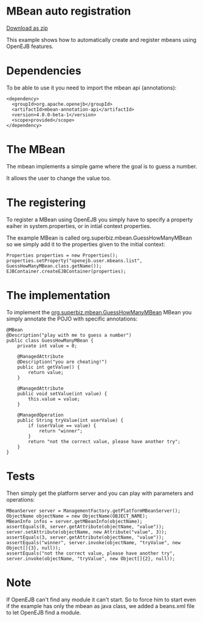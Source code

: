 # MBean auto registration

[Download as zip](mbean-auto-registration.zip)

This example shows how to automatically create and register mbeans using OpenEJB features.

# Dependencies

To be able to use it you need to import the mbean api (annotations):

    <dependency>
      <groupId>org.apache.openejb</groupId>
      <artifactId>mbean-annotation-api</artifactId>
      <version>4.0.0-beta-1</version>
      <scope>provided</scope>
    </dependency>

# The MBean

The mbean implements a simple game where the goal is to guess a number.

It allows the user to change the value too.

# The registering

To register a MBean using OpenEJB you simply have to specify a property eaiher in system.properties,
or in intial context properties.

The example MBean is called org.superbiz.mbean.GuessHowManyMBean so we simply add it to the properties
given to the initial context:

    Properties properties = new Properties();
    properties.setProperty("openejb.user.mbeans.list", GuessHowManyMBean.class.getName());
    EJBContainer.createEJBContainer(properties);

# The implementation

To implement the [org.superbiz.mbean.GuessHowManyMBean](src/main/java/org/superbiz/mbean/GuessHowManyMBean.java.html)
MBean you simply annotate the POJO with specific annotations:

    @MBean
    @Description("play with me to guess a number")
    public class GuessHowManyMBean {
        private int value = 0;

        @ManagedAttribute
        @Description("you are cheating!")
        public int getValue() {
            return value;
        }

        @ManagedAttribute
        public void setValue(int value) {
            this.value = value;
        }

        @ManagedOperation
        public String tryValue(int userValue) {
            if (userValue == value) {
                return "winner";
            }
            return "not the correct value, please have another try";
        }
    }

# Tests

Then simply get the platform server and you can play with parameters and operations:

    MBeanServer server = ManagementFactory.getPlatformMBeanServer();
    ObjectName objectName = new ObjectName(OBJECT_NAME);
    MBeanInfo infos = server.getMBeanInfo(objectName);
    assertEquals(0, server.getAttribute(objectName, "value"));
    server.setAttribute(objectName, new Attribute("value", 3));
    assertEquals(3, server.getAttribute(objectName, "value"));
    assertEquals("winner", server.invoke(objectName, "tryValue", new Object[]{3}, null));
    assertEquals("not the correct value, please have another try", server.invoke(objectName, "tryValue", new Object[]{2}, null));

# Note

If OpenEJB can't find any module it can't start. So to force him to start even if the example has only the mbean
as java class, we added a beans.xml file to let OpenEJB find a module.

